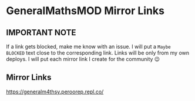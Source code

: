 # GeneralMathsMOD Mirror Links

## IMPORTANT NOTE
If a link gets blocked, make me know with an issue. I will put a `Maybe BLOCKED` text close to the corresponding link. Links will be only from my own deploys. I will put each mirror link I create for the community 😉

## Mirror Links
https://generalm4thsy.peroorep.repl.co/

